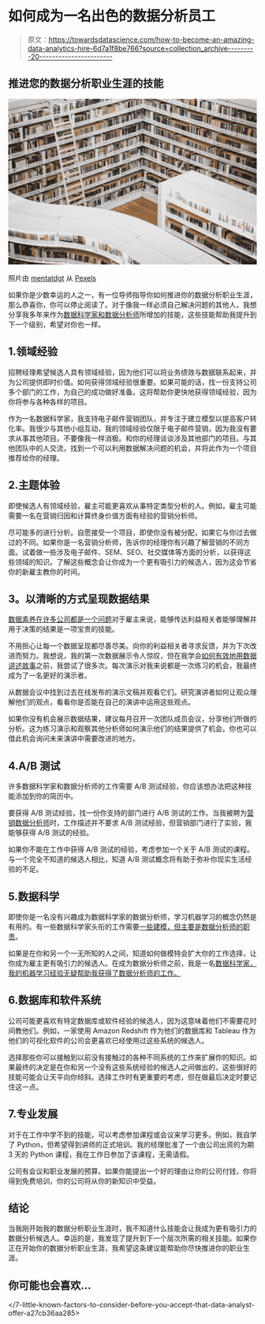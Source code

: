 # 如何成为一名出色的数据分析员工

> 原文：<https://towardsdatascience.com/how-to-become-an-amazing-data-analytics-hire-6d7a1f8be766?source=collection_archive---------20----------------------->

## 推进您的数据分析职业生涯的技能

![](img/925a6527c4906cbdc53fa50498115163.png)

照片由 [mentatdgt](https://www.pexels.com/@mentatdgt-330508?utm_content=attributionCopyText&utm_medium=referral&utm_source=pexels) 从 [Pexels](https://www.pexels.com/photo/library-photo-1319854/?utm_content=attributionCopyText&utm_medium=referral&utm_source=pexels)

如果你是少数幸运的人之一，有一位导师指导你如何推进你的数据分析职业生涯，那么恭喜你，你可以停止阅读了。对于像我一样必须自己解决问题的其他人，我想分享我多年来作为[数据科学家和数据分析师](/my-experience-as-a-data-scientist-vs-a-data-analyst-91a41d1b4ab1)所增加的技能，这些技能帮助我提升到下一个级别，希望对你也一样。

## 1.领域经验

招聘经理希望候选人具有领域经验，因为他们可以将业务绩效与数据联系起来，并为公司提供即时价值。如何获得领域经验很重要。如果可能的话，找一份支持公司多个部门的工作，为自己的成功做好准备。这将帮助你更快地获得领域经验，因为你将参与各种各样的项目。

作为一名数据科学家，我支持电子邮件营销团队，并专注于建立模型以提高客户转化率。我很少与其他小组互动，我的领域经验仅限于电子邮件营销，因为我没有要求从事其他项目。不要像我一样消极。和你的经理谈谈涉及其他部门的项目。与其他团队中的人交流，找到一个可以利用数据解决问题的机会，并将此作为一个项目推荐给你的经理。

## 2.主题体验

即使候选人有领域经验，雇主可能更喜欢从事特定类型分析的人。例如，雇主可能需要一名在营销归因和计算终身价值方面有经验的营销分析师。

尽可能多的进行分析。自愿接受一个项目，即使你没有被分配，如果它与你过去做过的不同。如果你是一名营销分析师，告诉你的经理你有兴趣了解营销的不同方面。试着做一些涉及电子邮件、SEM、SEO、社交媒体等方面的分析，以获得这些领域的知识。了解这些概念会让你成为一个更有吸引力的候选人，因为这会节省你的新雇主教你的时间。

## **3。以清晰的方式呈现数据结果**

[数据素养在许多公司都是一个问题](https://searchbusinessanalytics.techtarget.com/news/252485551/Lack-of-data-literacy-still-a-problem-for-many-organizations)对于雇主来说，能够传达利益相关者能够理解并用于决策的结果是一项宝贵的技能。

不用担心让每一个数据呈现都尽善尽美。向你的利益相关者寻求反馈，并为下次改进而努力。我想说，我的第一次数据展示令人惊叹，但在我学会[如何有效地用数据讲述故事](/how-to-a-tell-story-with-data-3200bfadce6d)之前，我尝试了很多次。每次演示对我来说都是一次练习的机会，我最终成为了一名更好的演示者。

从数据会议中找到过去在线发布的演示文稿并观看它们。研究演讲者如何让观众理解他们的观点，看看你是否能在自己的演讲中运用这些观点。

如果你没有机会展示数据结果，建议每月召开一次团队成员会议，分享他们所做的分析。这为练习演示和观察其他分析师如何演示他们的结果提供了机会。你也可以借此机会询问未来演讲中需要改进的地方。

## 4.A/B 测试

许多数据科学家和数据分析师的工作需要 A/B 测试经验，你应该想办法把这种技能添加到你的简历中。

要获得 A/B 测试经验，找一份你支持的部门进行 A/B 测试的工作。当我被聘为[营销数据分析师](/what-you-should-know-before-becoming-a-marketing-data-analyst-c35109be773e)时，工作描述并不要求 A/B 测试经验，但营销部门进行了实验，我能够获得 A/B 测试的经验。

如果你不能在工作中获得 A/B 测试的经验，考虑参加一个关于 A/B 测试的课程。与一个完全不知道的候选人相比，知道 A/B 测试概念将有助于弥补你现实生活经验的不足。

## 5.数据科学

即使你是一名没有兴趣成为数据科学家的数据分析师，学习机器学习的概念仍然是有用的。有一些数据科学家头衔的工作需要[一些建模，但主要是数据分析师的职责](/why-data-analysts-should-apply-to-data-scientist-jobs-4bd695e7d747)。

如果是在你和另一个一无所知的人之间，知道如何做模特会扩大你的工作选择，让你成为雇主更有吸引力的候选人。在成为数据分析师之前，我是一名[数据科学家，我的机器学习经验无疑帮助我获得了数据分析师的工作。](/my-experience-as-a-data-scientist-vs-a-data-analyst-91a41d1b4ab1)

## 6.数据库和软件系统

公司可能更喜欢有特定数据库或软件经验的候选人，因为这意味着他们不需要花时间教他们。例如，一家使用 Amazon Redshift 作为他们的数据库和 Tableau 作为他们的可视化软件的公司会更喜欢已经使用过这些系统的候选人。

选择那些你可以接触到以前没有接触过的各种不同系统的工作来扩展你的知识。如果最终的决定是在你和另一个没有这些系统经验的候选人之间做出的，这些很好的技能可能会让天平向你倾斜。选择工作时有更重要的考虑，但在做最后决定时要记住这一点。

## 7.专业发展

对于在工作中学不到的技能，可以考虑参加课程或会议来学习更多。例如，我自学了 Python，但希望得到讲师的正式培训。我的经理批准了一个由公司出资的为期 3 天的 Python 课程，我在工作日参加了该课程，无需请假。

公司有会议和职业发展的预算。如果你能提出一个好的理由让你的公司付钱，你将得到免费培训，你的公司将从你的新知识中受益。

## 结论

当我刚开始我的数据分析职业生涯时，我不知道什么技能会让我成为更有吸引力的数据分析候选人。幸运的是，我发现了提升到下一个层次所需的相关技能。如果你正在开始你的数据分析职业生涯，我希望这条建议能帮助你尽快推进你的职业生涯。

## 你可能也会喜欢…

</7-little-known-factors-to-consider-before-you-accept-that-data-analyst-offer-a27cb36aa285>  </how-to-become-a-data-analyst-and-a-data-scientist-fe32986b403e>  </how-to-create-a-successful-data-presentation-7eae7a9a41f> 